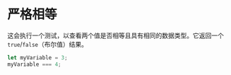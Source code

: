 # 严格相等

这会执行一个测试，以查看两个值是否相等且具有相同的数据类型。它返回一个 `true`/`false`（布尔值）结果。

```js
let myVariable = 3;
myVariable === 4;
```
